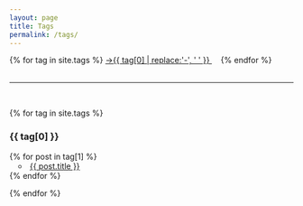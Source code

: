 ```yaml
---
layout: page
title: Tags
permalink: /tags/
---
```


<style type='text/css'>
    ul {
      list-style-type: circle;
      list-style-position: inside;
      padding: 0;
    }
    li {
        padding: 0 1rem;
	}
    li:hover {
          list-style-type: disc;
          padding: 0 .5rem;
    }
</style>

<div style="div { display: block; height:72px; margin:-72px 0 0; }">
{% for tag in site.tags %}
 <span>
    <a href="#{{ tag | first | slugify }}"> &rarr;{{ tag[0] | replace:'-', ' ' }} </a> &nbsp;&nbsp;&nbsp;
</span>
{% endfor %}
</div>

<br>
<hr>
<br>

{% for tag in site.tags %}
  <h3 id="{{ tag[0] | slugify }}">{{ tag[0] }}</h3>
  <ul>
    {% for post in tag[1] %}
      <li><a href="/blog/{{ post.url }}">{{ post.title }}</a></li>
    {% endfor %}
  </ul>
{% endfor %}
